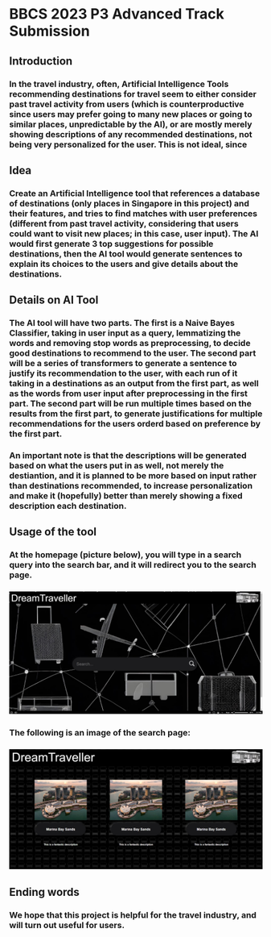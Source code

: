 # BBCS 2023 P3 Advanced Track Submission 
## Introduction 
### In the travel industry, often, Artificial Intelligence Tools recommending destinations for travel seem to either consider past travel activity from users (which is counterproductive since users may prefer going to many new places or going to similar places, unpredictable by the AI), or are mostly merely showing descriptions of any recommended destinations, not being very personalized for the user. This is not ideal, since 
## Idea 
### Create an Artificial Intelligence tool that references a database of destinations (only places in Singapore in this project) and their features, and tries to find matches with user preferences (different from past travel activity, considering that users could want to visit new places; in this case, user input). The AI would first generate 3 top suggestions for possible destinations, then the AI tool would generate sentences to explain its choices to the users and give details about the destinations. 
## Details on AI Tool 
### The AI tool will have two parts. The first is a Naive Bayes Classifier, taking in user input as a query, lemmatizing the words and removing stop words as preprocessing, to decide good destinations to recommend to the user. The second part will be a series of transformers to generate a sentence to justify its recommendation to the user, with each run of it taking in a destinations as an output from the first part, as well as the words from user input after preprocessing in the first part. The second part will be run multiple times based on the results from the first part, to generate justifications for multiple recommendations for the users orderd based on preference by the first part. 
### An important note is that the descriptions will be generated based on what the users put in as well, not merely the destiantion, and it is planned to be more based on input rather than destinations recommended, to increase personalization and make it (hopefully) better than merely showing a fixed description each destination. 
## Usage of the tool 
### At the homepage (picture below), you will type in a search query into the search bar, and it will redirect you to the search page. 
### ![Image of homepage of website](/static/images/homepage.jpeg) 
### The following is an image of the search page: 
### ![Image of search page of website](/static/images/searchpage.jpeg) 
## Ending words 
### We hope that this project is helpful for the travel industry, and will turn out useful for users. 
